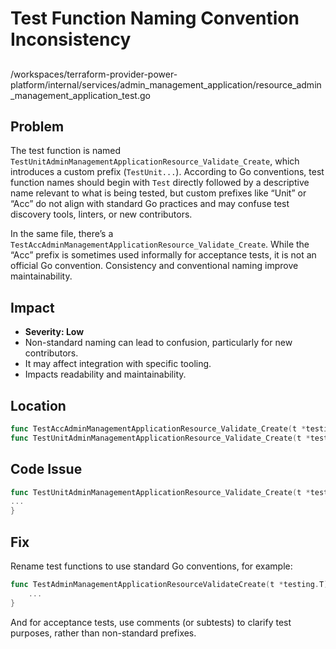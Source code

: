 # Test Function Naming Convention Inconsistency

##

/workspaces/terraform-provider-power-platform/internal/services/admin_management_application/resource_admin_management_application_test.go

## Problem

The test function is named `TestUnitAdminManagementApplicationResource_Validate_Create`, which introduces a custom prefix (`TestUnit...`). According to Go conventions, test function names should begin with `Test` directly followed by a descriptive name relevant to what is being tested, but custom prefixes like “Unit” or “Acc” do not align with standard Go practices and may confuse test discovery tools, linters, or new contributors.

In the same file, there’s a `TestAccAdminManagementApplicationResource_Validate_Create`. While the “Acc” prefix is sometimes used informally for acceptance tests, it is not an official Go convention. Consistency and conventional naming improve maintainability.

## Impact

- **Severity: Low**
- Non-standard naming can lead to confusion, particularly for new contributors.
- It may affect integration with specific tooling.
- Impacts readability and maintainability.

## Location

```go
func TestAccAdminManagementApplicationResource_Validate_Create(t *testing.T)
func TestUnitAdminManagementApplicationResource_Validate_Create(t *testing.T)
```

## Code Issue

```go
func TestUnitAdminManagementApplicationResource_Validate_Create(t *testing.T) {
...
}
```

## Fix

Rename test functions to use standard Go conventions, for example:

```go
func TestAdminManagementApplicationResourceValidateCreate(t *testing.T) {
    ...
}
```
And for acceptance tests, use comments (or subtests) to clarify test purposes, rather than non-standard prefixes.


